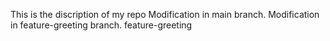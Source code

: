 This is the discription of my repo 
Modification in main branch.
Modification in feature-greeting branch.
 feature-greeting
